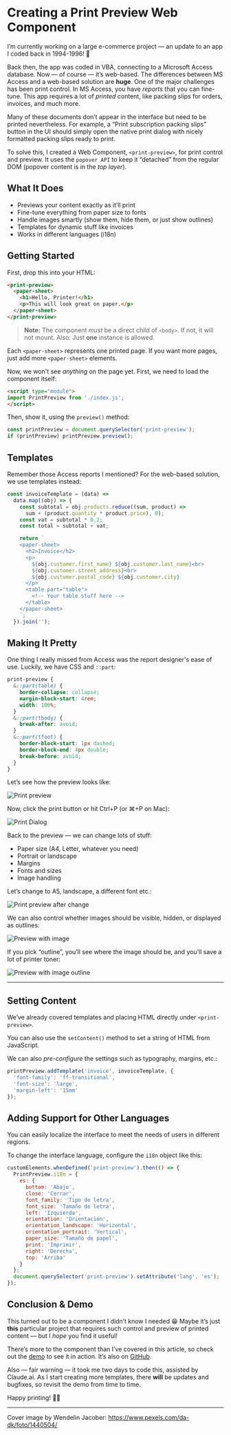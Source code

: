 # Creating a Print Preview Web Component

I’m currently working on a large e-commerce project — an update to an app I coded back in 1994-1996! 🤯

Back then, the app was coded in VBA, connecting to a Microsoft Access database. Now — of course — it’s web-based. The differences between MS Access and a web-based solution are **huge**. One of the major challenges has been print control. In MS Access, you have _reports_ that you can fine-tune. This app requires a lot of _printed_ content, like packing slips for orders, invoices, and much more.

Many of these documents don’t appear in the interface but need to be printed nevertheless. For example, a “Print subscription packing slips” button in the UI should simply open the native print dialog with nicely formatted packing slips ready to print.

To solve this, I created a Web Component, `<print-preview>`, for print control and preview. It uses the `popover API` to keep it “detached” from the regular DOM (popover content is in the _top layer_).

## What It Does

- Previews your content exactly as it’ll print
- Fine-tune everything from paper size to fonts
- Handle images smartly (show them, hide them, or just show outlines)
- Templates for dynamic stuff like invoices
- Works in different languages (i18n)

## Getting Started

First, drop this into your HTML:

```html
<print-preview>
  <paper-sheet>
    <h1>Hello, Printer!</h1>
    <p>This will look great on paper.</p>
  </paper-sheet>
</print-preview>
```

> **Note:** The component _must_ be a direct child of `<body>`. If not, it will not mount. Also: Just **one** instance is allowed.

Each `<paper-sheet>` represents one printed page. If you want more pages, just add more `<paper-sheet>` elements.

Now, we won't see *anything* on the page yet. First, we need to load the component itself:

```html
<script type="module">
import PrintPreview from './index.js';
</script>
```

Then, show it, using the `preview()` method:

```js
const printPreview = document.querySelector('print-preview');
if (printPreview) printPreview.preview();
```

## Templates
Remember those Access reports I mentioned? For the web-based solution, we use templates instead:

```js
const invoiceTemplate = (data) => 
  data.map((obj) => {
    const subtotal = obj.products.reduce((sum, product) => 
      sum + (product.quantity * product.price), 0);
    const vat = subtotal * 0.2;
    const total = subtotal + vat;

    return `
    <paper-sheet>
      <h2>Invoice</h2>
      <p>
        ${obj.customer.first_name} ${obj.customer.last_name}<br>
        ${obj.customer.street_address}<br>
        ${obj.customer.postal_code} ${obj.customer.city}
      </p>
      <table part="table">
        <!-- Your table stuff here -->
      </table>
    </paper-sheet>
    `;
  }).join('');
```

## Making It Pretty
One thing I really missed from Access was the report designer's ease of use. Luckily, we have CSS and `::part`:

```css
print-preview {
  &::part(table) {
    border-collapse: collapse;
    margin-block-start: 4rem;
    width: 100%;
  }
  &::part(tbody) {
    break-after: avoid;
  }
  &::part(tfoot) {
    border-block-start: 1px dashed;
    border-block-end: 4px double;
    break-before: avoid;
  }
}
```

Let’s see how the preview looks like:

![Print preview](https://dev-to-uploads.s3.amazonaws.com/uploads/articles/ob1gn4bkov4bltweg59f.png)

Now, click the print button or hit Ctrl+P (or ⌘+P on Mac):

![Print Dialog](https://dev-to-uploads.s3.amazonaws.com/uploads/articles/ryaaj6e7yzqwjjcbzddk.png)

Back to the preview — we can change lots of stuff:

- Paper size (A4, Letter, whatever you need)
- Portrait or landscape
- Margins
- Fonts and sizes
- Image handling

Let’s change to A5, landscape, a different font etc.:

![Print preview after change](https://dev-to-uploads.s3.amazonaws.com/uploads/articles/xysuiuqi58piw2dg4nh7.png)

We can also control whether images should be visible, hidden, or displayed as outlines:

![Preview with image](https://dev-to-uploads.s3.amazonaws.com/uploads/articles/o69u1gxjrp08ony3u3u4.png)

If you pick “outline”, you’ll see where the image should be, and you’ll save a lot of printer toner:

![Preview with image outline](https://dev-to-uploads.s3.amazonaws.com/uploads/articles/ywfca0r84e7uwg1gsti6.png)

---

## Setting Content
We’ve already covered templates and placing HTML directly under `<print-preview>`.

You can also use the `setContent()` method to set a string of HTML from JavaScript.

We can also _pre-configure_ the settings such as typography, margins, etc.:

```js
printPreview.addTemplate('invoice', invoiceTemplate, {
  'font-family': 'ff-transitional',
  'font-size': 'large',
  'margin-left': '15mm'
});
```

## Adding Support for Other Languages
You can easily localize the interface to meet the needs of users in different regions.

To change the interface language, configure the `i18n` object like this:

```js
customElements.whenDefined('print-preview').then(() => {
  PrintPreview.i18n = {
    es: {
      bottom: 'Abajo',
      close: 'Cerrar',
      font_family: 'Tipo de letra',
      font_size: 'Tamaño de letra',
      left: 'Izquierda',
      orientation: 'Orientación',
      orientation_landscape: 'Horizontal',
      orientation_portrait: 'Vertical',
      paper_size: 'Tamaño de papel',
      print: 'Imprimir',
      right: 'Derecha',
      top: 'Arriba'
    }
  };
  document.querySelector('print-preview').setAttribute('lang', 'es');
});
```

## Conclusion & Demo

This turned out to be a component I didn’t know I needed 😁 Maybe it’s just **this** particular project that requires such control and preview of printed content — but I _hope_ you find it useful!

There’s more to the component than I’ve covered in this article, so check out the [demo](https://browser.style/ui/print-preview/) to see it in action. It’s also on [GitHub](https://github.com/madsstoumann/browser-style/tree/main/ui/print-preview).

Also — fair warning — it took me two days to code this, assisted by Claude.ai. As I start creating more templates, there **will** be updates and bugfixes, so revisit the demo from time to time.

Happy printing! 📄✨

---

Cover image by Wendelin Jacober: https://www.pexels.com/da-dk/foto/1440504/